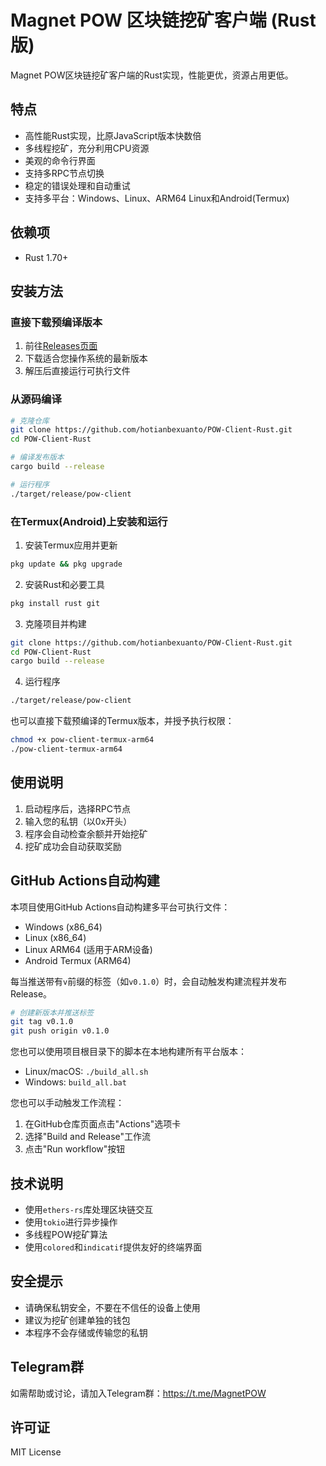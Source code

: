 # Magnet POW 区块链挖矿客户端 (Rust版)

Magnet POW区块链挖矿客户端的Rust实现，性能更优，资源占用更低。

## 特点

- 高性能Rust实现，比原JavaScript版本快数倍
- 多线程挖矿，充分利用CPU资源
- 美观的命令行界面
- 支持多RPC节点切换
- 稳定的错误处理和自动重试
- 支持多平台：Windows、Linux、ARM64 Linux和Android(Termux)

## 依赖项

- Rust 1.70+

## 安装方法

### 直接下载预编译版本

1. 前往[Releases页面](https://github.com/hotianbexuanto/POW-Client-Rust/releases)
2. 下载适合您操作系统的最新版本
3. 解压后直接运行可执行文件

### 从源码编译

```bash
# 克隆仓库
git clone https://github.com/hotianbexuanto/POW-Client-Rust.git
cd POW-Client-Rust

# 编译发布版本
cargo build --release

# 运行程序
./target/release/pow-client
```

### 在Termux(Android)上安装和运行

1. 安装Termux应用并更新
```bash
pkg update && pkg upgrade
```

2. 安装Rust和必要工具
```bash
pkg install rust git
```

3. 克隆项目并构建
```bash
git clone https://github.com/hotianbexuanto/POW-Client-Rust.git
cd POW-Client-Rust
cargo build --release
```

4. 运行程序
```bash
./target/release/pow-client
```

也可以直接下载预编译的Termux版本，并授予执行权限：
```bash
chmod +x pow-client-termux-arm64
./pow-client-termux-arm64
```

## 使用说明

1. 启动程序后，选择RPC节点
2. 输入您的私钥（以0x开头）
3. 程序会自动检查余额并开始挖矿
4. 挖矿成功会自动获取奖励

## GitHub Actions自动构建

本项目使用GitHub Actions自动构建多平台可执行文件：
- Windows (x86_64)
- Linux (x86_64)
- Linux ARM64 (适用于ARM设备)
- Android Termux (ARM64)

每当推送带有`v`前缀的标签（如`v0.1.0`）时，会自动触发构建流程并发布Release。

```bash
# 创建新版本并推送标签
git tag v0.1.0
git push origin v0.1.0
```

您也可以使用项目根目录下的脚本在本地构建所有平台版本：
- Linux/macOS: `./build_all.sh`
- Windows: `build_all.bat`

您也可以手动触发工作流程：
1. 在GitHub仓库页面点击"Actions"选项卡
2. 选择"Build and Release"工作流
3. 点击"Run workflow"按钮

## 技术说明

- 使用`ethers-rs`库处理区块链交互
- 使用`tokio`进行异步操作
- 多线程POW挖矿算法
- 使用`colored`和`indicatif`提供友好的终端界面

## 安全提示

- 请确保私钥安全，不要在不信任的设备上使用
- 建议为挖矿创建单独的钱包
- 本程序不会存储或传输您的私钥

## Telegram群

如需帮助或讨论，请加入Telegram群：https://t.me/MagnetPOW

## 许可证

MIT License 
